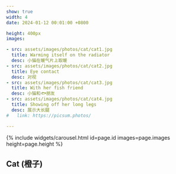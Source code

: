 ```yaml
---
show: true
width: 4
date: 2024-01-12 00:01:00 +0800

height: 400px
images:

- src: assets/images/photos/cat/cat1.jpg
  title: Warming itself on the radiator
  desc: 小猫在暖气片上取暖
- src: assets/images/photos/cat/cat2.jpg
  title: Eye contact
  desc: 对视
- src: assets/images/photos/cat/cat3.jpg
  title: With her fish friend
  desc: 小猫和🐟朋友
- src: assets/images/photos/cat/cat4.jpg
  title: Showing off her long legs
  desc: 展示大长腿
#   link: https://picsum.photos/

---
```


{% include widgets/carousel.html id=page.id images=page.images height=page.height %}

<div class="p-4">
    <h2>Cat (橙子)</h2>
    <!-- <hr />
    <p>
        <code>Showcase</code> is a page where you can show off almost anything you want. It can be the photo of your pets, your favorite books, your favorite projects, or anything else you want to show to the world.
    </p> -->
</div>
